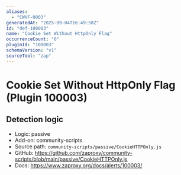```yaml
---
aliases:
  - "CWHF-0003"
generatedAt: "2025-09-04T16:49:58Z"
id: "def-100003"
name: "Cookie Set Without HttpOnly Flag"
occurrenceCount: "0"
pluginId: "100003"
schemaVersion: "v1"
sourceTool: "zap"
---
```


# Cookie Set Without HttpOnly Flag (Plugin 100003)

## Detection logic

- Logic: passive
- Add-on: community-scripts
- Source path: `community-scripts/passive/CookieHTTPOnly.js`
- GitHub: https://github.com/zaproxy/community-scripts/blob/main/passive/CookieHTTPOnly.js
- Docs: https://www.zaproxy.org/docs/alerts/100003/

